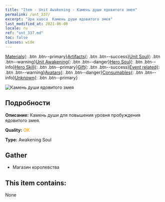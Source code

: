 ```yaml
---
title: "Item - Unit Awakening - Камень души ядовитого змея"
permalink: /unt_337/
excerpt: "Эра хаоса  Камень души ядовитого змея"
last_modified_at: 2021-06-08
locale: ru
ref: "unt_337.md"
toc: false
classes: wide
---
```

 [Materials](/ItemsRU/){: .btn .btn--primary}[Artifacts](/ItemsRU/Artifacts/){: .btn .btn--success}[Unit Soul](/ItemsRU/UnitSoul/){: .btn .btn--warning}[Unit Awakening](/ItemsRU/UnitAwakening/){: .btn .btn--danger}[Hero Soul](/ItemsRU/HeroSoul/){: .btn .btn--info}[Hero Skill](/ItemsRU/HeroSkill/){: .btn .btn--primary}[Gift](/ItemsRU/Gift/){: .btn .btn--success}[Event related](/ItemsRU/Events/){: .btn .btn--warning}[Avatars](/ItemsRU/Avatars/){: .btn .btn--danger}[Consumables](/ItemsRU/Consumables/){: .btn .btn--info}[Unknown](/ItemsRU/Unknown/){: .btn .btn--primary}

 ![Камень души ядовитого змея](/images/u/tia_longying.jpg)

## Подробности
 **Описание:** Камень души для повышения уровня пробуждения ядовитого змея.

 **Quality:** <span style="color: #FF8C00">OK</span>

 **Type:** Awakening Soul

## Gather

*    Магазин королевства 

## This item contains:

  None

